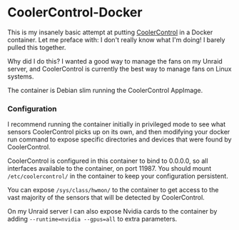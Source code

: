 # CoolerControl-Docker

This is my insanely basic attempt at putting [CoolerControl](https://gitlab.com/coolercontrol/coolercontrol) in a Docker container. Let me preface with: I don't really know what I'm doing! I barely pulled this together.

Why did I do this? I wanted a good way to manage the fans on my Unraid server, and CoolerControl is currently the best way to manage fans on Linux systems. 

The container is Debian slim running the CoolerControl AppImage.

### Configuration

I recommend running the container initially in privileged mode to see what sensors CoolerControl picks up on its own, and then modifying your docker run command to expose specific directories and devices that were found by CoolerControl.

CoolerControl is configured in this container to bind to 0.0.0.0, so all interfaces available to the container, on port 11987. You should mount ```/etc/coolercontrol/``` in the container to keep your configuration persistent.

You can expose ```/sys/class/hwmon/``` to the container to get access to the vast majority of the sensors that will be detected by CoolerControl.

On my Unraid server I can also expose Nvidia cards to the container by adding ```--runtime=nvidia --gpus=all``` to extra parameters.

